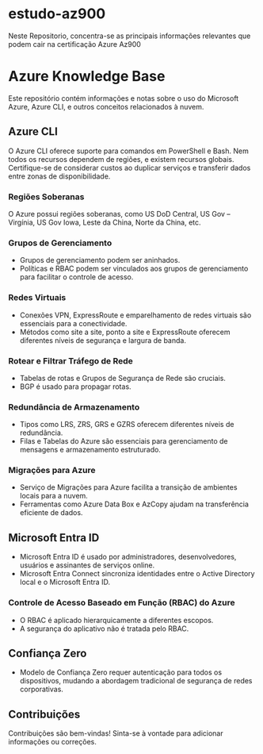 # estudo-az900
Neste Repositorio, concentra-se as principais informações relevantes que podem cair na certificação Azure Az900 
# Azure Knowledge Base

Este repositório contém informações e notas sobre o uso do Microsoft Azure, Azure CLI, e outros conceitos relacionados à nuvem.

## Azure CLI

O Azure CLI oferece suporte para comandos em PowerShell e Bash. Nem todos os recursos dependem de regiões, e existem recursos globais. Certifique-se de considerar custos ao duplicar serviços e transferir dados entre zonas de disponibilidade.

### Regiões Soberanas
O Azure possui regiões soberanas, como US DoD Central, US Gov – Virgínia, US Gov Iowa, Leste da China, Norte da China, etc.

### Grupos de Gerenciamento
- Grupos de gerenciamento podem ser aninhados.
- Políticas e RBAC podem ser vinculados aos grupos de gerenciamento para facilitar o controle de acesso.

### Redes Virtuais
- Conexões VPN, ExpressRoute e emparelhamento de redes virtuais são essenciais para a conectividade.
- Métodos como site a site, ponto a site e ExpressRoute oferecem diferentes níveis de segurança e largura de banda.

### Rotear e Filtrar Tráfego de Rede
- Tabelas de rotas e Grupos de Segurança de Rede são cruciais.
- BGP é usado para propagar rotas.
  
### Redundância de Armazenamento
- Tipos como LRS, ZRS, GRS e GZRS oferecem diferentes níveis de redundância.
- Filas e Tabelas do Azure são essenciais para gerenciamento de mensagens e armazenamento estruturado.

### Migrações para Azure
- Serviço de Migrações para Azure facilita a transição de ambientes locais para a nuvem.
- Ferramentas como Azure Data Box e AzCopy ajudam na transferência eficiente de dados.

## Microsoft Entra ID
- Microsoft Entra ID é usado por administradores, desenvolvedores, usuários e assinantes de serviços online.
- Microsoft Entra Connect sincroniza identidades entre o Active Directory local e o Microsoft Entra ID.

### Controle de Acesso Baseado em Função (RBAC) do Azure
- O RBAC é aplicado hierarquicamente a diferentes escopos.
- A segurança do aplicativo não é tratada pelo RBAC.

## Confiança Zero
- Modelo de Confiança Zero requer autenticação para todos os dispositivos, mudando a abordagem tradicional de segurança de redes corporativas.

## Contribuições
Contribuições são bem-vindas! Sinta-se à vontade para adicionar informações ou correções.


